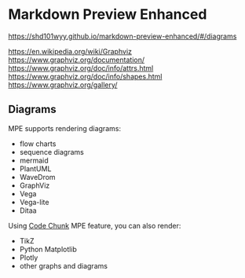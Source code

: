 # Markdown Preview Enhanced

https://shd101wyy.github.io/markdown-preview-enhanced/#/diagrams

https://en.wikipedia.org/wiki/Graphviz
https://www.graphviz.org/documentation/
https://www.graphviz.org/doc/info/attrs.html
https://www.graphviz.org/doc/info/shapes.html
https://www.graphviz.org/gallery/



## Diagrams

MPE supports rendering diagrams:
- flow charts
- sequence diagrams
- mermaid
- PlantUML
- WaveDrom
- GraphViz
- Vega
- Vega-lite
- Ditaa

Using [Code Chunk](https://shd101wyy.github.io/markdown-preview-enhanced/#/code-chunk) MPE feature, you can also render:
- TikZ
- Python Matplotlib
- Plotly
- other graphs and diagrams
